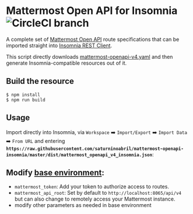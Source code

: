 # Mattermost Open API for Insomnia ![CircleCI branch](https://img.shields.io/circleci/project/github/saturninoabril/mattermost-openapi-insomnia/master.svg)

A complete set of [Mattermost Open API](https://api.mattermost.com/) route specifications that can be imported straight into [Insomnia REST Client](https://insomnia.rest/).

This script directly downloads [mattermost-openapi-v4.yaml](https://api.mattermost.com/static/mattermost-openapi-v4.yaml) and then generate Insomnia-compatible resources out of it.

## Build the resource
```
$ npm install
$ npm run build
```

## Usage

Import directly into Insomnia, via `Workspace` :arrow_right: `Import/Export` :arrow_right: `Import Data` :arrow_right: `From URL` and entering **`https://raw.githubusercontent.com/saturninoabril/mattermost-openapi-insomnia/master/dist/mattermost_openapi_v4_insomnia.json`**:

## Modify [base environment](https://support.insomnia.rest/article/18-environment-variables):
- `mattermost_token`: Add your token to authorize access to routes.
- `mattermost_api_root`: Set by default to `http://localhost:8065/api/v4` but can also change to remotely access your Mattermost instance.
- modify other parameters as needed in base environment
